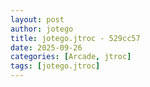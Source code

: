 ```yaml
---
layout: post
author: jotego
title: jotego.jtroc - 529cc57
date: 2025-09-26
categories: [Arcade, jtroc]
tags: [jotego.jtroc]
---
```


